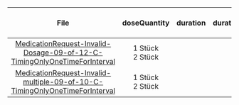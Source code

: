 | File | doseQuantity | duration | durationUnit | frequency | period | periodUnit | Day<br>of<br>Week | Time<br>Of<br>Day | when | bounds[x] |
| :---: | :---: | :---: | :---: | :---: | :---: | :---: | :---: | :---: | :---: | :---: |
| [MedicationRequest-Invalid-Dosage-09-of-12-C-TimingOnlyOneTimeForInterval](./MedicationRequest-Invalid-Dosage-09-of-12-C-TimingOnlyOneTimeForInterval.html) | 1 Stück<br>2 Stück |  |  | 1<br>2 | 1<br>2 | d |  |  | MORN<br>NOON, EVE |  |
| [MedicationRequest-Invalid-multiple-09-of-10-C-TimingOnlyOneTimeForInterval](./MedicationRequest-Invalid-multiple-09-of-10-C-TimingOnlyOneTimeForInterval.html) | 1 Stück<br>2 Stück |  |  | 1 | 2<br>3 | d |  | 08:00:00<br>20:00:00 |  |  |
